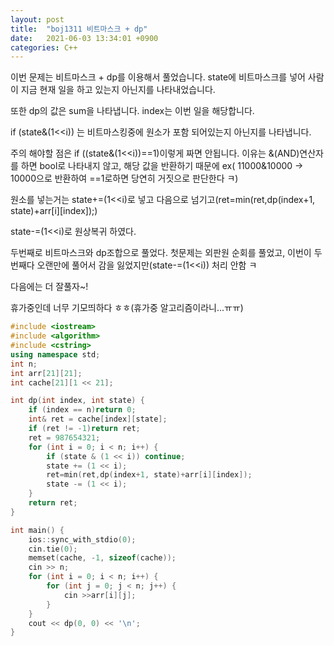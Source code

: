 ```yaml
---
layout: post
title:  "boj1311 비트마스크 + dp"
date:   2021-06-03 13:34:01 +0900
categories: C++
---
```



이번 문제는 비트마스크 + dp를 이용해서 풀었습니다. state에 비트마스크를 넣어 사람이 지금 현재 일을 하고 있는지 아닌지를 나타내었습니다.

또한 dp의 값은 sum을 나타냅니다. index는 이번 일을 해당합니다.

if (state&(1<<i)) 는 비트마스킹중에 원소가 포함 되어있는지 아닌지를 나타냅니다.

주의 해야할 점은 if ((state&(1<<i))==1)이렇게 짜면 안됩니다. 이유는 &(AND)연산자를 하면 bool로 나타내지 않고, 해당 값을 반환하기 때문에 ex( 11000&10000 → 10000으로 반환하여 ==1로하면 당연히 거짓으로 판단한다 ㅋ)

원소를 넣는거는 state+=(1<<i)로 넣고 다음으로 넘기고(ret=min(ret,dp(index+1, state)+arr[i][index]);) 

state-=(1<<i)로 원상복귀 하였다.

두번째로 비트마스크와 dp조합으로 풀었다. 첫문제는 외판원 순회를 풀었고, 이번이 두번째다 오랜만에 풀어서 감을 잃었지만(state-=(1<<i)) 처리 안함 ㅋ

다음에는 더 잘풀자~!

휴가중인데 너무 기모띄하다 ㅎㅎ(휴가중 알고리즘이라니...ㅠㅠ)

```cpp
#include <iostream>
#include <algorithm>
#include <cstring>
using namespace std;
int n;
int arr[21][21];
int cache[21][1 << 21];

int dp(int index, int state) {
	if (index == n)return 0;
	int& ret = cache[index][state];
	if (ret != -1)return ret;
	ret = 987654321;
	for (int i = 0; i < n; i++) {
		if (state & (1 << i)) continue;
		state += (1 << i);
		ret=min(ret,dp(index+1, state)+arr[i][index]);
		state -= (1 << i);
	}
	return ret;
}

int main() {
	ios::sync_with_stdio(0);
	cin.tie(0);
	memset(cache, -1, sizeof(cache));
	cin >> n;
	for (int i = 0; i < n; i++) {
		for (int j = 0; j < n; j++) {
			cin >>arr[i][j];
		}
	}
	cout << dp(0, 0) << '\n';
}
```